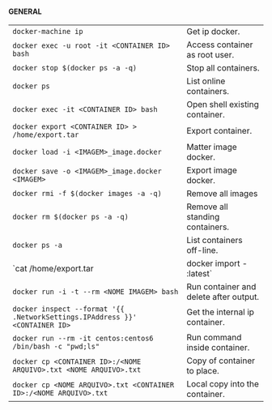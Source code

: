 #### GENERAL
|||
|-|-|
`docker-machine ip`|Get ip docker.
`docker exec -u root -it <CONTAINER ID> bash`|Access container as root user.
`docker stop $(docker ps -a -q)`|Stop all containers.
`docker ps`|List online containers.
`docker exec -it <CONTAINER ID> bash`|Open shell existing container.
`docker export <CONTAINER ID> > /home/export.tar`|Export container.
`docker load -i <IMAGEM>_image.docker`|Matter image docker.
`docker save -o <IMAGEM>_image.docker <IMAGEM>`|Export image docker.
`docker rmi -f $(docker images -a -q)`|Remove all images
`docker rm $(docker ps -a -q)`|Remove all standing containers.
`docker ps -a`|List containers off-line.
`cat /home/export.tar | docker import - <NOVO NOME IMAGEM>:latest`|Import container (such as new image).
`docker run -i -t --rm <NOME IMAGEM> bash`|Run container and delete after output.
`docker inspect --format '{{ .NetworkSettings.IPAddress }}' <CONTAINER ID>`|Get the internal ip container.
`docker run --rm -it centos:centos6 /bin/bash -c "pwd;ls"`|Run command inside container.
`docker cp <CONTAINER ID>:/<NOME ARQUIVO>.txt <NOME ARQUIVO>.txt`|Copy of container to place.
`docker cp <NOME ARQUIVO>.txt <CONTAINER ID>:/<NOME ARQUIVO>.txt`|Local copy into the container.
